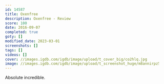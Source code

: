 ```yaml
---
id: 14587
title: Oxenfree
description: Oxenfree - Review
score: 100
date: 2016-09-07
completed: true
goty: []
modified_date: 2023-03-01
screenshots: []
tags: []
videos: []
cover: //images.igdb.com/igdb/image/upload/t_cover_big/co2hlq.jpg
image: //images.igdb.com/igdb/image/upload/t_screenshot_huge/m8annirpz5xgv6pfw9ug.jpg
---
```

Absolute incredible.